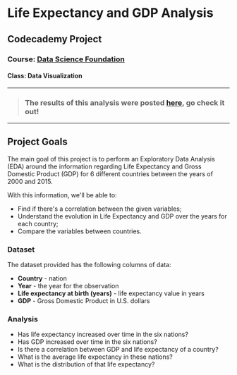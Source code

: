 # Life Expectancy and GDP Analysis
## Codecademy Project
### Course: [Data Science Foundation](https://www.codecademy.com/learn/paths/data-science-foundations)
#### Class: Data Visualization

---

>###   The results of this analysis were posted [here](https://medium.com/@bcbmotta/explanatory-data-analysis-eda-data-visualization-with-python-46310a48be3c "Medium.com"), go check it out!

---

## Project Goals
The main goal of this project is to perform an Exploratory Data Analysis (EDA) around the information regarding Life Expectancy and Gross Domestic Product (GDP) for 6 different countries between the years of 2000 and 2015.

With this information, we'll be able to: 
- Find if there's a correlation between the given variables;
- Understand the evolution in Life Expectancy and GDP over the years for each country;
- Compare the variables between countries.

### Dataset
The dataset provided has the following columns of data:

- **Country** - nation
- **Year** - the year for the observation
- **Life expectancy at birth (years)** - life expectancy value in years
- **GDP** - Gross Domestic Product in U.S. dollars

### Analysis

- Has life expectancy increased over time in the six nations?
- Has GDP increased over time in the six nations?
- Is there a correlation between GDP and life expectancy of a country?
- What is the average life expectancy in these nations?
- What is the distribution of that life expectancy?